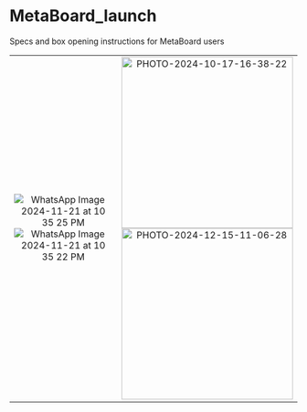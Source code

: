 # MetaBoard_launch
Specs and box opening instructions for MetaBoard users

<table>
  <tr>
    <td align="center">
      <img src="https://github.com/user-attachments/assets/278dc812-a913-4504-b4d8-a983cbce50e5" alt="WhatsApp Image 2024-11-21 at 10 35 25 PM" width="full" /><br>
      <img src="https://github.com/user-attachments/assets/4de5ccee-f11b-4d84-8930-058286ec51c9" alt="WhatsApp Image 2024-11-21 at 10 35 22 PM" width="full" />
    </td>
    <td align="center">
      <img src="https://github.com/user-attachments/assets/0d41e4f9-edef-4c41-b02b-9c30631ac6ac" alt="PHOTO-2024-10-17-16-38-22" width="300" /><br>
      <img src="https://github.com/user-attachments/assets/b4c87bc5-37d8-4521-bcec-320d55c984f1" alt="PHOTO-2024-12-15-11-06-28" width="300" />
    </td>
  </tr>
</table>
